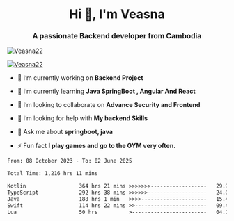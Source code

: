 <h1 align="center">Hi 👋, I'm Veasna</h1>
<h3 align="center">A passionate Backend developer from Cambodia</h3>

<p align="left"> <img src="https://komarev.com/ghpvc/?username=Veasna22&label=Profile%20views&color=0e75b6&style=flat" alt="Veasna22" /> </p>

<p align="left"> <a href="https://github.com/ryo-ma/github-profile-trophy"><img src="https://github-profile-trophy.vercel.app/?username=veasna22&theme=dracula" alt="Veasna22" /></a> </p>

- 🔭 I’m currently working on **Backend Project**

- 🌱 I’m currently learning **Java SpringBoot , Angular And React**

- 👯 I’m looking to collaborate on **Advance Security and Frontend**

- 🤝 I’m looking for help with **My backend Skills**

- 💬 Ask me about **springboot, java**

- ⚡ Fun fact **I play games and go to the GYM very often.**

<!--START_SECTION:waka-->

```txt
From: 08 October 2023 - To: 02 June 2025

Total Time: 1,216 hrs 11 mins

Kotlin                 364 hrs 21 mins >>>>>>>------------------   29.96 %
TypeScript             292 hrs 38 mins >>>>>>-------------------   24.06 %
Java                   188 hrs 1 min   >>>>---------------------   15.46 %
Swift                  114 hrs 22 mins >>-----------------------   09.40 %
Lua                    50 hrs          >------------------------   04.11 %
```

<!--END_SECTION:waka-->
